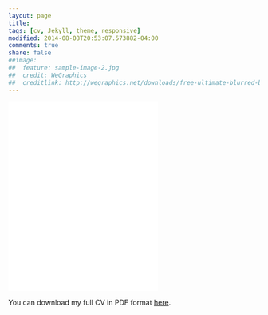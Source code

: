 ```yaml
---
layout: page
title: 
tags: [cv, Jekyll, theme, responsive]
modified: 2014-08-08T20:53:07.573882-04:00
comments: true
share: false
##image:
##  feature: sample-image-2.jpg
##  credit: WeGraphics
##  creditlink: http://wegraphics.net/downloads/free-ultimate-blurred-background-pack/
---
```


<embed width="%100" height="380" src="../docs/oguzkaya.pdf" type="application/pdf"/>

<br/>

<p style="text-indent: 0">You can download my full CV in PDF format <a href="../docs/oguzkaya.pdf" target="_blank">here</a>.</p>
